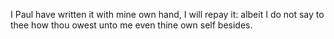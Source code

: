 I Paul have written it with mine own hand, I will repay it: albeit I do not say to thee how thou owest unto me even thine own self besides.
